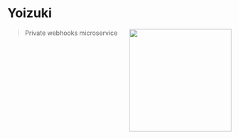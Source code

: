 # Yoizuki
<a href="https://azurlane.koumakan.jp/wiki/Yoizuki"><img align='right' src="https://azurlane.netojuu.com/images/f/fe/YoizukiShipyardIcon.png" width="230"></a>
> Private webhooks microservice
